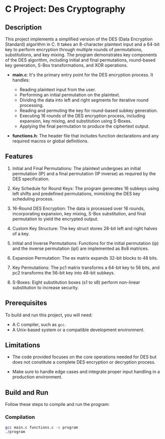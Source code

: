 # C Project: Des Cryptography

## Description
This project implements a simplified version of the DES (Data Encryption Standard) algorithm in C. It takes an 8-character plaintext input and a 64-bit key to perform encryption through multiple rounds of permutations, substitutions, and key mixing. The program demonstrates key components of the DES algorithm, including initial and final permutations, round-based key generation, S-Box transformations, and XOR operations.
- **main.c**: It's the primary entry point for the DES encryption process. It handles:
    - Reading plaintext input from the user.
    - Performing an initial permutation on the plaintext.
    - Dividing the data into left and right segments for iterative         round processing.
    - Reading and permuting the key for round-based subkey generation.
    - Executing 16 rounds of the DES encryption process, including         expansion, key mixing, and substitution using S-Boxes.
    - Applying the final permutation to produce the ciphertext output.

- **functions.h**: The header file that includes function declarations and any required macros or global definitions.

## Features 
1. Initial and Final Permutations: The plaintext undergoes an initial permutation (IP) and a final permutation (IP inverse) as required by the DES specification.

2. Key Schedule for Round Keys: The program generates 16 subkeys using left shifts and predefined permutations, mimicking the DES key scheduling process.

3. 16-Round DES Encryption: The data is processed over 16 rounds, incorporating expansion, key mixing, S-Box substitution, and final permutation to yield the encrypted output.

4. Custom Key Structure: The key struct stores 28-bit left and right halves of a key.

5. Initial and Inverse Permutations: Functions for the initial permutation (ip) and the inverse permutation (ipI) are implemented as 8x8 matrices.

6. Expansion Permutation: The ex matrix expands 32-bit blocks to 48 bits.

7. Key Permutations: The pc1 matrix transforms a 64-bit key to 56 bits, and pc2 transforms the 56-bit key into 48-bit subkeys.

8. S-Boxes: Eight substitution boxes (s1 to s8) perform non-linear substitution to increase security.

## Prerequisites
To build and run this project, you will need:
- A C compiler, such as `gcc`.
- A Unix-based system or a compatible development environment.

## Limitations
- The code provided focuses on the core operations needed for DES but does not constitute a complete DES encryption or decryption process.

- Make sure to handle edge cases and integrate proper input handling in a production environment.

## Build and Run
Follow these steps to compile and run the program:

### Compilation
```bash
gcc main.c functions.c -o program
./program
